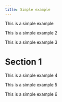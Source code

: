 ```yaml
---
title: Simple example
---
```


This is a simple example

This is a simple example 2

This is a simple example 3

# Section 1

This is a simple example 4

This is a simple example 5

This is a simple example 6


